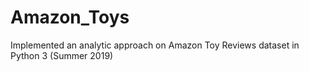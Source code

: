 # Amazon_Toys
Implemented an analytic approach on Amazon Toy Reviews dataset in Python 3 (Summer 2019)
